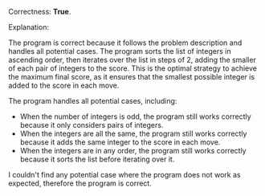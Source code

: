 Correctness: **True**.

Explanation:

The program is correct because it follows the problem description and handles all potential cases. The program sorts the list of integers in ascending order, then iterates over the list in steps of 2, adding the smaller of each pair of integers to the score. This is the optimal strategy to achieve the maximum final score, as it ensures that the smallest possible integer is added to the score in each move.

The program handles all potential cases, including:

* When the number of integers is odd, the program still works correctly because it only considers pairs of integers.
* When the integers are all the same, the program still works correctly because it adds the same integer to the score in each move.
* When the integers are in any order, the program still works correctly because it sorts the list before iterating over it.

I couldn't find any potential case where the program does not work as expected, therefore the program is correct.